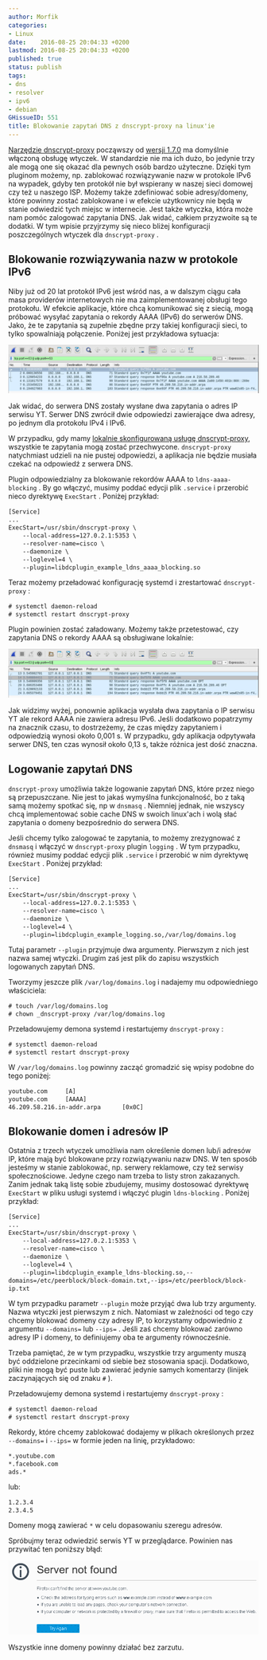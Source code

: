 ```yaml
---
author: Morfik
categories:
- Linux
date:    2016-08-25 20:04:33 +0200
lastmod: 2016-08-25 20:04:33 +0200
published: true
status: publish
tags:
- dns
- resolver
- ipv6
- debian
GHissueID: 551
title: Blokowanie zapytań DNS z dnscrypt-proxy na linux'ie
---
```


[Narzędzie dnscrypt-proxy][1] począwszy od [wersji 1.7.0][2] ma domyślnie włączoną obsługę
wtyczek. W standardzie nie ma ich dużo, bo jedynie trzy ale mogą one się okazać dla pewnych osób
bardzo użyteczne. Dzięki tym pluginom możemy, np. zablokować rozwiązywanie nazw w protokole IPv6 na
wypadek, gdyby ten protokół nie był wspierany w naszej sieci domowej czy też u naszego ISP. Możemy
także zdefiniować sobie adresy/domeny, które powinny zostać zablokowane i w efekcie użytkownicy nie
będą w stanie odwiedzić tych miejsc w internecie. Jest także wtyczka, która może nam pomóc zalogować
zapytania DNS. Jak widać, całkiem przyzwoite są te dodatki. W tym wpisie przyjrzymy się nieco bliżej
konfiguracji poszczególnych wtyczek dla `dnscrypt-proxy` .

<!--more-->
## Blokowanie rozwiązywania nazw w protokole IPv6

Niby już od 20 lat protokół IPv6 jest wśród nas, a w dalszym ciągu cała masa providerów
internetowych nie ma zaimplementowanej obsługi tego protokołu. W efekcie aplikacje, które chcą
komunikować się z siecią, mogą próbować wysyłać zapytania o rekordy AAAA (IPv6) do serwerów DNS.
Jako, że te zapytania są zupełnie zbędne przy takiej konfiguracji sieci, to tylko spowalniają
połączenie. Poniżej jest przykładowa sytuacja:

![wireshark-domena-rekord-aaaa-dns](/img/2016/08/1.wireshark-domena-rekord-aaaa-dns.png#huge)

Jak widać, do serwera DNS zostały wysłane dwa zapytania o adres IP serwisu YT. Serwer DNS zwrócił
dwie odpowiedzi zawierające dwa adresy, po jednym dla protokołu IPv4 i IPv6.

W przypadku, gdy mamy [lokalnie skonfigurowaną usługę dnscrypt-proxy][3], wszystkie te zapytania
mogą zostać przechwycone. `dnscrypt-proxy` natychmiast udzieli na nie pustej odpowiedzi, a
aplikacja nie będzie musiała czekać na odpowiedź z serwera DNS.

Plugin odpowiedzialny za blokowanie rekordów AAAA to `ldns-aaaa-blocking` . By go włączyć, musimy
poddać edycji plik `.service` i przerobić nieco dyrektywę `ExecStart` . Poniżej przykład:

    [Service]
    ...
    ExecStart=/usr/sbin/dnscrypt-proxy \
        --local-address=127.0.2.1:5353 \
        --resolver-name=cisco \
        --daemonize \
        --loglevel=4 \
        --plugin=libdcplugin_example_ldns_aaaa_blocking.so

Teraz możemy przeładować konfigurację systemd i zrestartować `dnscrypt-proxy` :

    # systemctl daemon-reload
    # systemctl restart dnscrypt-proxy

Plugin powinien zostać załadowany. Możemy także przetestować, czy zapytania DNS o rekordy AAAA są
obsługiwane
lokalnie:

![wireshark-domena-rekord-aaaa-dns-dnscrypt-proxy](/img/2016/08/2.wireshark-domena-rekord-aaaa-dns-dnscrypt-proxy.png#huge)

Jak widzimy wyżej, ponownie aplikacja wysłała dwa zapytania o IP serwisu YT ale rekord AAAA nie
zawiera adresu IPv6. Jeśli dodatkowo popatrzymy na znacznik czasu, to dostrzeżemy, że czas między
zapytaniem i odpowiedzią wynosi około 0,001 s. W przypadku, gdy aplikacja odpytywała serwer DNS, ten
czas wynosił około 0,13 s, także różnica jest dość znaczna.

## Logowanie zapytań DNS

`dnscrypt-proxy` umożliwia także logowanie zapytań DNS, które przez niego są przepuszczane. Nie jest
to jakaś wymyślna funkcjonalność, bo z taką samą możemy spotkać się, np w `dnsmasq` . Niemniej
jednak, nie wszyscy chcą implementować sobie cache DNS w swoich linux'ach i wolą słać zapytania o
domeny bezpośrednio do serwera DNS.

Jeśli chcemy tylko zalogować te zapytania, to możemy zrezygnować z `dnsmasq` i włączyć w
`dnscrypt-proxy` plugin `logging` . W tym przypadku, również musimy poddać edycji plik `.service` i
przerobić w nim dyrektywę `ExecStart` . Poniżej przykład:

    [Service]
    ...
    ExecStart=/usr/sbin/dnscrypt-proxy \
        --local-address=127.0.2.1:5353 \
        --resolver-name=cisco \
        --daemonize \
        --loglevel=4 \
        --plugin=libdcplugin_example_logging.so,/var/log/domains.log

Tutaj parametr `--plugin` przyjmuje dwa argumenty. Pierwszym z nich jest nazwa samej wtyczki. Drugim
zaś jest plik do zapisu wszystkich logowanych zapytań DNS.

Tworzymy jeszcze plik `/var/log/domains.log` i nadajemy mu odpowiedniego właściciela:

    # touch /var/log/domains.log
    # chown _dnscrypt-proxy /var/log/domains.log

Przeładowujemy demona systemd i restartujemy `dnscrypt-proxy` :

    # systemctl daemon-reload
    # systemctl restart dnscrypt-proxy

W `/var/log/domains.log` powinny zacząć gromadzić się wpisy podobne do tego poniżej:

    youtube.com     [A]
    youtube.com     [AAAA]
    46.209.58.216.in-addr.arpa      [0x0C]

## Blokowanie domen i adresów IP

Ostatnia z trzech wtyczek umożliwia nam określenie domen lub/i adresów IP, które mają być blokowane
przy rozwiązywaniu nazw DNS. W ten sposób jesteśmy w stanie zablokować, np. serwery reklamowe, czy
też serwisy społecznościowe. Jedyne czego nam trzeba to listy stron zakazanych. Zanim jednak taką
listę sobie zbudujemy, musimy dostosować dyrektywę `ExecStart` w pliku usługi systemd i włączyć
plugin `ldns-blocking` . Poniżej przykład:

    [Service]
    ...
    ExecStart=/usr/sbin/dnscrypt-proxy \
        --local-address=127.0.2.1:5353 \
        --resolver-name=cisco \
        --daemonize \
        --loglevel=4 \
        --plugin=libdcplugin_example_ldns-blocking.so,--domains=/etc/peerblock/block-domain.txt,--ips=/etc/peerblock/block-ip.txt

W tym przypadku parametr `--plugin` może przyjąć dwa lub trzy argumenty. Nazwa wtyczki jest
pierwszym z nich. Natomiast w zależności od tego czy chcemy blokować domeny czy adresy IP, to
korzystamy odpowiednio z argumentu `--domains=` lub `--ips=` . Jeśli zaś chcemy blokować zarówno
adresy IP i domeny, to definiujemy oba te argumenty równocześnie.

Trzeba pamiętać, że w tym przypadku, wszystkie trzy argumenty muszą być oddzielone przecinkami od
siebie bez stosowania spacji. Dodatkowo, pliki nie mogą być puste lub zawierać jedynie samych
komentarzy (linijek zaczynających się od znaku `#` ).

Przeładowujemy demona systemd i restartujemy `dnscrypt-proxy` :

    # systemctl daemon-reload
    # systemctl restart dnscrypt-proxy

Rekordy, które chcemy zablokować dodajemy w plikach określonych przez `--domains=` i `--ips=` w
formie jeden na linię, przykładowo:

    *.youtube.com
    *.facebook.com
    ads.*

lub:

    1.2.3.4
    2.3.4.5

Domeny mogą zawierać `*` w celu dopasowaniu szeregu adresów.

Spróbujmy teraz odwiedzić serwis YT w przeglądarce. Powinien nas przywitać ten poniższy
błąd:

![dnscrypt-proxy-blokowanie-domen-facebook-youtube](/img/2016/08/3.dnscrypt-proxy-blokowanie-domen-facebook-youtube.png#huge)

Wszystkie inne domeny powinny działać bez zarzutu.


[1]: https://dnscrypt.org/
[2]: https://github.com/jedisct1/dnscrypt-proxy/releases
[3]: /post/dnscrypt-proxy-czyli-szyfrowanie-zapytan-dns/
